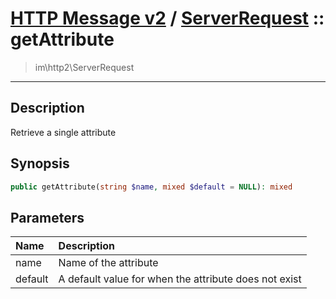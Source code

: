 # [HTTP Message v2](http2.md) / [ServerRequest](http2-ServerRequest.md) :: getAttribute
 > im\http2\ServerRequest
____

## Description
Retrieve a single attribute

## Synopsis
```php
public getAttribute(string $name, mixed $default = NULL): mixed
```

## Parameters
| Name | Description |
| :--- | :---------- |
| name | Name of the attribute |
| default | A default value for when the attribute does not exist |
